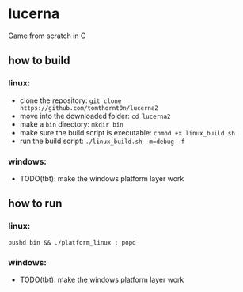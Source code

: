 # lucerna

Game from scratch in C

## how to build
### linux:

* clone the repository: `git clone https://github.com/tomthornt0n/lucerna2`
* move into the downloaded folder: `cd lucerna2`
* make a `bin` directory: `mkdir bin`
* make sure the build script is executable: `chmod +x linux_build.sh`
* run the build script: `./linux_build.sh -m=debug -f`
### windows:
* TODO(tbt): make the windows platform layer work

## how to run
### linux:
`pushd bin && ./platform_linux ; popd`
### windows:
* TODO(tbt): make the windows platform layer work
